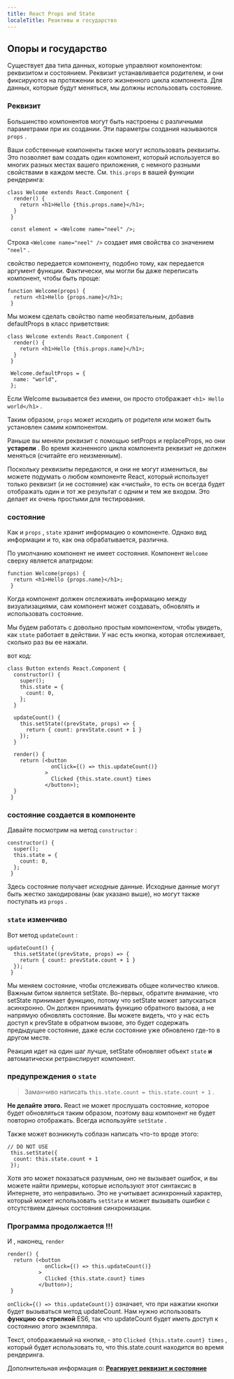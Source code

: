 ```yaml
---
title: React Props and State
localeTitle: Реактивы и государство
---
```

## Опоры и государство

Существует два типа данных, которые управляют компонентом: реквизитом и состоянием. Реквизит устанавливается родителем, и они фиксируются на протяжении всего жизненного цикла компонента. Для данных, которые будут меняться, мы должны использовать состояние.

### Реквизит

Большинство компонентов могут быть настроены с различными параметрами при их создании. Эти параметры создания называются `props` .

Ваши собственные компоненты также могут использовать реквизиты. Это позволяет вам создать один компонент, который используется во многих разных местах вашего приложения, с немного разными свойствами в каждом месте. См. `this.props` в вашей функции рендеринга:
```
class Welcome extends React.Component { 
  render() { 
    return <h1>Hello {this.props.name}</h1>; 
  } 
 } 
 
 const element = <Welcome name="neel" />; 
```

Строка `<Welcome name="neel" />` создает имя свойства со значением `"neel"` .

свойство передается компоненту, подобно тому, как передается аргумент функции. Фактически, мы могли бы даже переписать компонент, чтобы быть проще:
```
function Welcome(props) { 
  return <h1>Hello {props.name}</h1>; 
 } 
```

Мы можем сделать свойство name необязательным, добавив defaultProps в класс приветствия:
```
class Welcome extends React.Component { 
  render() { 
    return <h1>Hello {this.props.name}</h1>; 
  } 
 } 
 
 Welcome.defaultProps = { 
  name: "world", 
 }; 
```

Если Welcome вызывается без имени, он просто отображает `<h1> Hello world</h1>` .

Таким образом, `props` может исходить от родителя или может быть установлен самим компонентом.

Раньше вы меняли реквизит с помощью setProps и replaceProps, но они **устарели** . Во время жизненного цикла компонента реквизит не должен меняться (считайте его неизменным).

Поскольку реквизиты передаются, и они не могут измениться, вы можете подумать о любом компоненте React, который использует только реквизит (и не состояние) как «чистый», то есть он всегда будет отображать один и тот же результат с одним и тем же входом. Это делает их очень простыми для тестирования.

### состояние

Как и `props` , `state` хранит информацию о компоненте. Однако вид информации и то, как она обрабатывается, различна.

По умолчанию компонент не имеет состояния. Компонент `Welcome` сверху является апатридом:
```
function Welcome(props) { 
  return <h1>Hello {props.name}</h1>; 
 } 
```

Когда компонент должен отслеживать информацию между визуализациями, сам компонент может создавать, обновлять и использовать состояние.

Мы будем работать с довольно простым компонентом, чтобы увидеть, как `state` работает в действии. У нас есть кнопка, которая отслеживает, сколько раз вы ее нажали.

вот код:
```
class Button extends React.Component { 
  constructor() { 
    super(); 
    this.state = { 
      count: 0, 
    }; 
  } 
 
  updateCount() { 
    this.setState((prevState, props) => { 
      return { count: prevState.count + 1 } 
    }); 
  } 
 
  render() { 
    return (<button 
              onClick={() => this.updateCount()} 
            > 
              Clicked {this.state.count} times 
            </button>); 
  } 
 } 
```

### состояние создается в компоненте

Давайте посмотрим на метод `constructor` :
```
constructor() { 
  super(); 
  this.state = { 
    count: 0, 
  }; 
 } 
```

Здесь состояние получает исходные данные. Исходные данные могут быть жестко закодированы (как указано выше), но могут также поступать из `props` .

### `state` изменчиво

Вот метод `updateCount` :
```
updateCount() { 
  this.setState((prevState, props) => { 
    return { count: prevState.count + 1 } 
  }); 
 } 
```

Мы меняем состояние, чтобы отслеживать общее количество кликов. Важным битом является setState. Во-первых, обратите внимание, что setState принимает функцию, потому что setState может запускаться асинхронно. Он должен принимать функцию обратного вызова, а не напрямую обновлять состояние. Вы можете видеть, что у нас есть доступ к prevState в обратном вызове, это будет содержать предыдущее состояние, даже если состояние уже обновлено где-то в другом месте.

Реакция идет на один шаг лучше, setState обновляет объект `state` **и** автоматически ретранслирует компонент.

### предупреждения о `state`

> Заманчиво написать `this.state.count = this.state.count + 1` .

**Не делайте этого.** React не может прослушать состояние, которое будет обновляться таким образом, поэтому ваш компонент не будет повторно отображать. Всегда используйте `setState` .

Также может возникнуть соблазн написать что-то вроде этого:
```
// DO NOT USE 
 this.setState({ 
  count: this.state.count + 1 
 }); 
```

Хотя это может показаться разумным, оно не вызывает ошибок, и вы можете найти примеры, которые используют этот синтаксис в Интернете, это неправильно. Это не учитывает асинхронный характер, который может использовать `setState` и может вызывать ошибки с отсутствием данных состояния синхронизации.

### Программа продолжается !!!

И , наконец, `render`
```
render() { 
  return (<button 
            onClick={() => this.updateCount()} 
          > 
            Clicked {this.state.count} times 
          </button>); 
 } 
```

`onClick={() => this.updateCount()}` означает, что при нажатии кнопки будет вызываться метод updateCount. Нам нужно использовать **функцию со стрелкой** ES6, так что updateCount будет иметь доступ к состоянию этого экземпляра.

Текст, отображаемый на кнопке, - это `Clicked {this.state.count} times` , который будет использовать то, что this.state.count находится во время рендеринга.

Дополнительная информация о: [**Реагирует реквизит и состояние**](https://facebook.github.io/react-vr/docs/components-props-and-state.html)